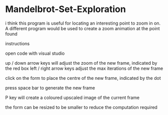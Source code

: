 # Mandelbrot-Set-Exploration


i think this program is useful for locating an interesting point to zoom in on.
A different program would be used to create a zoom animation at the point found


instructions

open code with visual studio

up / down arrow keys will adjust the zoom of the new frame, indicated by the red box
left / right arrow keys adjust the max iterations of the new frame

click on the form to place the centre of the new frame, indicated by the dot

press space bar to generate the new frame

P key will create a coloured upscaled image of the current frame

the form can be resized to be smaller to reduce the computation required
